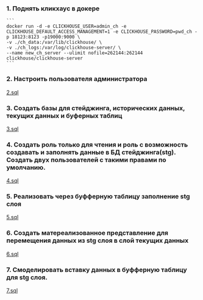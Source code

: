 ### 1. Поднять кликхаус в докере

    ```
    docker run -d -e CLICKHOUSE_USER=admin_ch -e CLICKHOUSE_DEFAULT_ACCESS_MANAGEMENT=1 -e CLICKHOUSE_PASSWORD=pwd_ch -p 18123:8123 -p19000:9000 \
    -v ./ch_data:/var/lib/clickhouse/ \
    -v ./ch_logs:/var/log/clickhouse-server/ \
    --name new_ch_server --ulimit nofile=262144:262144 clickhouse/clickhouse-server
    ```
### 2. Настроить пользователя администратора
   [2.sql](https://github.com/IrinaDanilova-dev/WB-Practice-BI-OLAP/blob/main/clickhouse/2.sql)

### 3.  Создать базы для стейджинга, исторических данных, текущих данных и буферных таблиц
   [3.sql](https://github.com/IrinaDanilova-dev/WB-Practice-BI-OLAP/blob/main/clickhouse/3.sql)

### 4.  Создать роль только для чтения и роль с возможность создавать и заполнять данные в БД стейджинга(stg). Создать двух пользователей с такими правами по умолчанию.
   [4.sql](https://github.com/IrinaDanilova-dev/WB-Practice-BI-OLAP/blob/main/clickhouse/4.sql)

### 5.  Реализовать через буфферную таблицу заполнение stg слоя
   [5.sql](https://github.com/IrinaDanilova-dev/WB-Practice-BI-OLAP/blob/main/clickhouse/5.sql)

### 6.  Создать матереализованное представление для перемещения данных из stg слоя в слой текущих данных
   [6.sql](https://github.com/IrinaDanilova-dev/WB-Practice-BI-OLAP/blob/main/clickhouse/6.sql)

### 7.  Смоделировать вставку данных в буфферную таблицу для stg слоя.
   [7.sql](https://github.com/IrinaDanilova-dev/WB-Practice-BI-OLAP/blob/main/clickhouse/7.sql)

